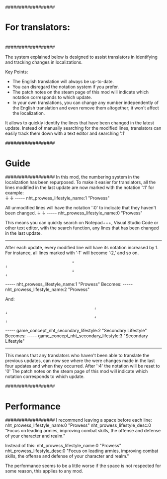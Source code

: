 ##################
# For translators: 
#
##################

The system explained below is designed to assist translators in identifying and tracking changes in localizations. 

Key Points:
- The English translation will always be up-to-date.
- You can disregard the notation system if you prefer.
- The patch notes on the steam page of this mod will indicate which notation corresponds to which update.
- In your own translations, you can change any number independently of the English translation and even remove them altogether; it won't affect the localization.



It allows to quickly identify the lines that have been changed in the latest update. 
Instead of manually searching for the modified lines, translators can easily track them down with a text editor and searching ':1'


##################
# Guide
##################
In this mod, the numbering system in the localization has been repurposed. 
To make it easier for translators, all the lines modified in the last update are now marked with the notation ':1' for example:								 
								  ↓
								  ↓
-----  nht_prowess_lifestyle_name:1 "Prowess"


All unmodified lines will have the notation ':0' to indicate that they haven't been changed.
								  ↓
								  ↓
-----  nht_prowess_lifestyle_name:0 "Prowess"

This means you can quickly search on Notepad+++, Visual Studio Code or other text editor, with the search function, any lines that has been changed in the last update.

--------------------------------------------------------------------------------------------------------------------------------------------------------

After each update, every modified line will have its notation increased by 1. For instance, all lines marked with ':1' will become ':2,' and so on.

								  ↓										    				  ↓
								  ↓										    				  ↓
-----  nht_prowess_lifestyle_name:1 "Prowess"   Becomes:    -----  nht_prowess_lifestyle_name:2 "Prowess"

And:

											↓										    									  ↓
											↓										    									  ↓
-----  game_concept_nht_secondary_lifestyle:2 "Secondary Lifestyle"    Becomes:   -----  game_concept_nht_secondary_lifestyle:3 "Secondary Lifestyle"


----------------------------------------------------------------------------------------------------------------------------------------------------------

This means that any translators who haven't been able to translate the previous updates,
can now see where the were changes made in the last four updates and when they occurred. After ':4' the notation will be reset to '0'
The patch notes on the steam page of this mod will indicate which notation corresponds to which update.



##################
# Performance
##################
I recommend leaving a space before each line:
 nht_prowess_lifestyle_name:0 "Prowess"
 nht_prowess_lifestyle_desc:0 "Focus on leading armies, improving combat skills, the offense and defense of your character and realm."
 
Instead of this:
nht_prowess_lifestyle_name:0 "Prowess"
nht_prowess_lifestyle_desc:0 "Focus on leading armies, improving combat skills, the offense and defense of your character and realm."

The performance seems to be a little worse if the space is not respected for some reason, this applies to any mod.

